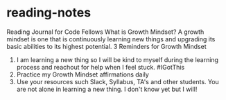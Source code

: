 # reading-notes
Reading Journal for Code Fellows 
What is Growth Mindset? 
A growth mindset is one that is continuously learning new things and upgrading its basic abilities to its highest potential. 
3 Reminders for Growth Mindset 
1. I am learning a new thing so I will be kind to myself during the learning process and reachout for help when I feel stuck. #IGotThis
2. Practice my Growth Mindset affirmations daily
3. Use your resources such Slack, Syllabus, TA's and other students. You are not alone in learning a new thing. I don't know yet but I will! 
